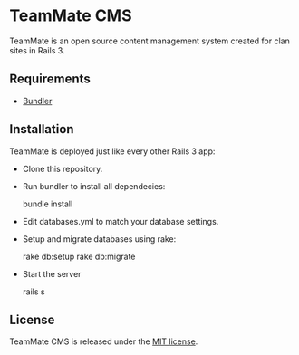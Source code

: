 # TeamMate CMS

TeamMate is an open source content management system created for clan sites in Rails 3.

## Requirements

* [Bundler](http://gembundler.com)

## Installation

TeamMate is deployed just like every other Rails 3 app:  
- Clone this repository.
- Run bundler to install all dependecies:

    bundle install
- Edit databases.yml to match your database settings.
- Setup and migrate databases using rake:

    rake db:setup
    rake db:migrate
- Start the server

    rails s

## License

TeamMate CMS is released under the [MIT license](http://github.com/okonski/TeamMate/blob/master/license.md#readme).

